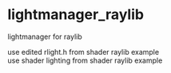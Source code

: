# lightmanager_raylib
lightmanager for raylib

use edited rlight.h from shader raylib example<br>
use shader lighting from shader raylib example


